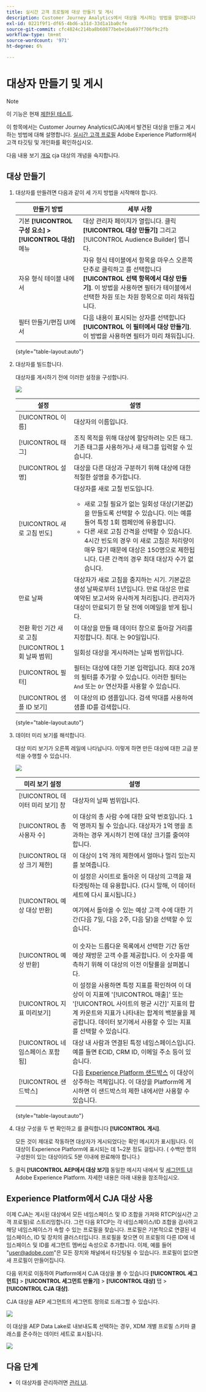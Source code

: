 ```yaml
---
title: 실시간 고객 프로필에 대상 만들기 및 게시
description: Customer Journey Analytics에서 대상을 게시하는 방법을 알아봅니다
exl-id: 0221f9f1-df65-4bd6-a31d-33d1a1ba0cfe
source-git-commit: cfc4824c214ba8b60877bebe10a697f706f9c2fb
workflow-type: tm+mt
source-wordcount: '971'
ht-degree: 6%

---
```


# 대상자 만들기 및 게시

>[!NOTE]
>
>이 기능은 현재 [제한된 테스트](/help/release-notes/releases.md).

이 항목에서는 Customer Journey Analytics(CJA)에서 발견된 대상을 만들고 게시하는 방법에 대해 설명합니다. [실시간 고객 프로필](https://experienceleague.adobe.com/docs/experience-platform/profile/home.html?lang=kr) Adobe Experience Platform에서 고객 타깃팅 및 개인화를 확인하십시오.

다음 내용 보기 [개요](/help/components/audiences/audiences-overview.md) cja 대상의 개념을 숙지합니다.

## 대상 만들기

1. 대상자를 만들려면 다음과 같이 세 가지 방법을 시작해야 합니다.

   | 만들기 방법 | 세부 사항 |
   | --- | --- |
   | 기본 **[!UICONTROL 구성 요소] > [!UICONTROL 대상]** 메뉴 | 대상 관리자 페이지가 열립니다. 클릭 **[!UICONTROL 대상 만들기]** 그리고 [!UICONTROL Audience Builder] 엽니다. |
   | 자유 형식 테이블 내에서 | 자유 형식 테이블에서 항목을 마우스 오른쪽 단추로 클릭하고 를 선택합니다 **[!UICONTROL 선택 항목에서 대상 만들기]**. 이 방법을 사용하면 필터가 테이블에서 선택한 차원 또는 차원 항목으로 미리 채워집니다. |
   | 필터 만들기/편집 UI에서 | 다음 내용이 표시되는 상자를 선택합니다 **[!UICONTROL 이 필터에서 대상 만들기]**. 이 방법을 사용하면 필터가 미리 채워집니다. |

   {style=&quot;table-layout:auto&quot;}

1. 대상자를 빌드합니다.

   대상자를 게시하기 전에 이러한 설정을 구성합니다.

   ![](assets/create-audience.png)

   | 설정 | 설명 |
   | --- | --- |
   | [!UICONTROL 이름] | 대상자의 이름입니다. |
   | [!UICONTROL 태그] | 조직 목적을 위해 대상에 할당하려는 모든 태그. 기존 태그를 사용하거나 새 태그를 입력할 수 있습니다. |
   | [!UICONTROL 설명] | 대상을 다른 대상과 구분하기 위해 대상에 대한 적절한 설명을 추가합니다. |
   | [!UICONTROL 새로 고침 빈도] | 대상자를 새로 고칠 빈도입니다.<ul><li>새로 고칠 필요가 없는 일회성 대상(기본값)을 만들도록 선택할 수 있습니다. 이는 예를 들어 특정 1회 캠페인에 유용합니다.</li><li>다른 새로 고침 간격을 선택할 수 있습니다. 4시간 빈도의 경우 이 새로 고침은 처리량이 매우 많기 때문에 대상은 150명으로 제한됩니다. 다른 간격의 경우 최대 대상자 수가 없습니다.</li></ul> |
   | 만료 날짜 | 대상자가 새로 고침을 중지하는 시기. 기본값은 생성 날짜로부터 1년입니다. 만료 대상은 만료 예약된 보고서와 유사하게 처리됩니다. 관리자가 대상이 만료되기 한 달 전에 이메일을 받게 됩니다. |
   | 전환 확인 기간 새로 고침 | 이 대상을 만들 때 데이터 창으로 돌아갈 거리를 지정합니다. 최대. 는 90일입니다. |
   | [!UICONTROL 1회 날짜 범위] | 일회성 대상을 게시하려는 날짜 범위입니다. |
   | [!UICONTROL 필터] | 필터는 대상에 대한 기본 입력입니다. 최대 20개의 필터를 추가할 수 있습니다. 이러한 필터는 `And` 또는 `Or` 연산자를 사용할 수 있습니다. |
   | [!UICONTROL 샘플 ID 보기] | 이 대상의 ID 샘플입니다. 검색 막대를 사용하여 샘플 ID를 검색합니다. |

   {style=&quot;table-layout:auto&quot;}

1. 데이터 미리 보기를 해석합니다.

   대상 미리 보기가 오른쪽 레일에 나타납니다. 이렇게 하면 만든 대상에 대한 고급 분석을 수행할 수 있습니다.

   ![](assets/data-preview.png)

   | 미리 보기 설정 | 설명 |
   | --- | --- |
   | [!UICONTROL 데이터 미리 보기] 창 | 대상자의 날짜 범위입니다. |
   | [!UICONTROL 총 사용자 수] | 이 대상의 총 사람 수에 대한 요약 번호입니다. 1억 명까지 될 수 있습니다. 대상자가 1억 명을 초과하는 경우 게시하기 전에 대상 크기를 줄여야 합니다. |
   | [!UICONTROL 대상 크기 제한] | 이 대상이 1억 개의 제한에서 얼마나 멀리 있는지를 보여줍니다. |
   | [!UICONTROL 예상 대상 반환] | 이 설정은 사이트로 돌아온 이 대상의 고객을 재타겟팅하는 데 유용합니다. (다시 말해, 이 데이터 세트에 다시 표시됩니다.) <p>여기에서 돌아올 수 있는 예상 고객 수에 대한 기간(다음 7일, 다음 2주, 다음 달)을 선택할 수 있습니다. |
   | [!UICONTROL 예상 반환] | 이 숫자는 드롭다운 목록에서 선택한 기간 동안 예상 재방문 고객 수를 제공합니다. 이 숫자를 예측하기 위해 이 대상의 이전 이탈률을 살펴봅니다. |
   | [!UICONTROL 지표 미리보기] | 이 설정을 사용하면 특정 지표를 확인하여 이 대상이 이 지표에 &#39;[!UICONTROL 매출]&#39; 또는 &#39;[!UICONTROL 사이트의 평균 시간]&#39; 지표의 합계 카운트와 지표가 나타내는 합계의 백분율을 제공합니다. 데이터 보기에서 사용할 수 있는 지표를 선택할 수 있습니다. |
   | [!UICONTROL 네임스페이스 포함됨] | 대상 내 사람과 연결된 특정 네임스페이스입니다. 예를 들면 ECID, CRM ID, 이메일 주소 등이 있습니다. |
   | [!UICONTROL 샌드박스] | 다음 [Experience Platform 샌드박스](https://experienceleague.adobe.com/docs/experience-platform/sandbox/home.html?lang=ko) 이 대상이 상주하는 객체입니다. 이 대상을 Platform에 게시하면 이 샌드박스의 제한 내에서만 사용할 수 있습니다. |

   {style=&quot;table-layout:auto&quot;}

1. 대상 구성을 두 번 확인하고 를 클릭합니다 **[!UICONTROL 게시]**.

   모든 것이 제대로 작동하면 대상자가 게시되었다는 확인 메시지가 표시됩니다. 이 대상이 Experience Platform에 표시되는 데 1~2분 정도 걸립니다. ( 수백만 명의 구성원이 있는 대상이라도 5분 이내에 완료해야 합니다.)

1. 클릭 **[!UICONTROL AEP에서 대상 보기]** 동일한 메시지 내에서 및 [세그먼트 UI](https://experienceleague.adobe.com/docs/experience-platform/segmentation/ui/overview.html?lang=en) Adobe Experience Platform. 자세한 내용은 아래 내용을 참조하십시오.

## Experience Platform에서 CJA 대상 사용

이제 CJA는 게시된 대상에서 모든 네임스페이스 및 ID 조합을 가져와 RTCP(실시간 고객 프로필)로 스트리밍합니다. 그런 다음 RTCP는 각 네임스페이스/ID 조합을 검사하고 해당 네임스페이스가 속할 수 있는 프로필을 찾습니다. 프로필은 기본적으로 연결된 네임스페이스, ID 및 장치의 클러스터입니다. 프로필을 찾으면 이 프로필의 다른 ID에 네임스페이스 및 ID를 세그먼트 멤버십 속성으로 추가합니다. 이제, 예를 들어 &quot;user@adobe.com&quot;은 모든 장치와 채널에서 타깃팅될 수 있습니다. 프로필이 없으면 새 프로필이 만들어집니다.

다음 위치로 이동하여 Platform에서 CJA 대상을 볼 수 있습니다 **[!UICONTROL 세그먼트]** > **[!UICONTROL 세그먼트 만들기]** > **[!UICONTROL 대상]** 탭 > **[!UICONTROL CJA 대상]**.

CJA 대상을 AEP 세그먼트의 세그먼트 정의로 드래그할 수 있습니다.

![](assets/audiences-aep.png)

이 대상을 AEP Data Lake로 내보내도록 선택하는 경우, XDM 개별 프로필 스키마 클래스를 준수하는 데이터 세트로 표시됩니다.

![](assets/aep-datalake.png)


## 다음 단계

* 이 대상자를 관리하려면 [관리 UI](/help/components/audiences/manage.md).
